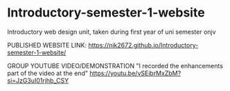 # Introductory-semester-1-website
Introductory web design unit, taken during first year of uni semester onjv

PUBLISHED WEBSITE LINK:
https://nik2672.github.io/Introductory-semester-1-website/

GROUP YOUTUBE VIDEO/DEMONSTRATION
"I recorded the enhancements part of the video at the end"
https://youtu.be/vSEibrMxZbM?si=JzG3uI01rjhb_CSY


